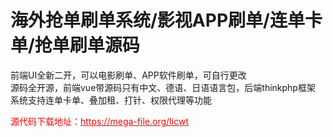 # 海外抢单刷单系统/影视APP刷单/连单卡单/抢单刷单源码

前端UI全新二开，可以电影刷单、APP软件刷单，可自行更改<br>源码全开源，前端vue带源码只有中文、德语、日语语言包，后端thinkphp框架<br>系统支持连单卡单、叠加租、打针、权限代理等功能<br>


<p style="color: red;">源代码下载地址：<a href="https://mega-file.org/Iicwt" style="color: red;">https://mega-file.org/Iicwt</a></p>
